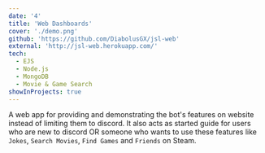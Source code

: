 ```yaml
---
date: '4'
title: 'Web Dashboards'
cover: './demo.png'
github: 'https://github.com/DiabolusGX/jsl-web'
external: 'http://jsl-web.herokuapp.com/'
tech:
  - EJS
  - Node.js
  - MongoDB
  - Movie & Game Search
showInProjects: true
---
```


A web app for providing and demonstrating the bot's features on website instead of limiting them to discord. It also acts as started guide for users who are new to discord OR someone who wants to use these features like `Jokes`, `Search Movies`, `Find Games` and `Friends` on Steam.
